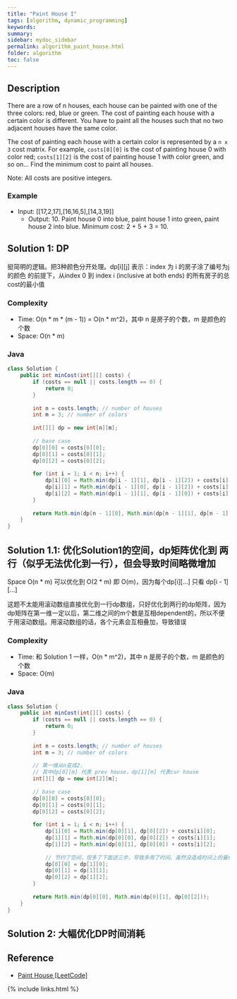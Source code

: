 ```yaml
---
title: "Paint House I"
tags: [algorithm, dynamic_programming]
keywords:
summary:
sidebar: mydoc_sidebar
permalink: algorithm_paint_house.html
folder: algorithm
toc: false
---
```


## Description
There are a row of n houses, each house can be painted with one of the three colors: red, blue or green. The cost of painting each house with a certain color is different. You have to paint all the houses such that no two adjacent houses have the same color.

The cost of painting each house with a certain color is represented by a `n x 3` cost matrix. For example, `costs[0][0]` is the cost of painting house 0 with color red; `costs[1][2]` is the cost of painting house 1 with color green, and so on... Find the minimum cost to paint all houses.

Note: All costs are positive integers.

### Example
* Input: [[17,2,17],[16,16,5],[14,3,19]]
  * Output: 10. Paint house 0 into blue, paint house 1 into green, paint house 2 into blue. Minimum cost: 2 + 5 + 3 = 10.

## Solution 1: DP
挺简明的逻辑。把3种颜色分开处理。dp[i][j] 表示：index 为 i 的房子涂了编号为j 的颜色 的前提下，从index 0 到 index i (inclusive at both ends) 的所有房子的总cost的最小值

### Complexity
* Time: O(n * m * (m - 1)) = O(n * m^2)，其中 n 是房子的个数，m 是颜色的个数
* Space: O(n * m)

### Java
```java
class Solution {
    public int minCost(int[][] costs) {
        if (costs == null || costs.length == 0) {
            return 0;
        }
        
        int n = costs.length; // number of houses
        int m = 3; // number of colors
        
        int[][] dp = new int[n][m];
        
        // base case
        dp[0][0] = costs[0][0];
        dp[0][1] = costs[0][1];
        dp[0][2] = costs[0][2];
        
        for (int i = 1; i < n; i++) {
            dp[i][0] = Math.min(dp[i - 1][1], dp[i - 1][2]) + costs[i][0];
            dp[i][1] = Math.min(dp[i - 1][0], dp[i - 1][2]) + costs[i][1];
            dp[i][2] = Math.min(dp[i - 1][1], dp[i - 1][0]) + costs[i][2];
        }
        
        return Math.min(dp[n - 1][0], Math.min(dp[n - 1][1], dp[n - 1][2]));
    }
}
```

## Solution 1.1: 优化Solution1的空间，dp矩阵优化到 两行（似乎无法优化到一行），但会导致时间略微增加
Space O(n * m) 可以优化到 O(2 * m) 即 O(m)，因为每个dp[i][...] 只看 dp[i - 1][...]

这题不太能用滚动数组直接优化到一行dp数组，只好优化到两行的dp矩阵，因为dp矩阵在第一维一定以后，第二维之间的m个数是互相dependent的，所以不便于用滚动数组。用滚动数组的话，各个元素会互相叠加，导致错误

### Complexity
* Time: 和 Solution 1 一样，O(n * m^2)，其中 n 是房子的个数，m 是颜色的个数
* Space: O(m)

### Java
```java
class Solution {
    public int minCost(int[][] costs) {
        if (costs == null || costs.length == 0) {
            return 0;
        }
        
        int n = costs.length; // number of houses
        int m = 3; // number of colors
        
        // 第一维从n变成2，
        // 其中dp[0][m] 代表 prev house，dp[1][m] 代表cur house
        int[][] dp = new int[2][m];
        
        // base case
        dp[0][0] = costs[0][0];
        dp[0][1] = costs[0][1];
        dp[0][2] = costs[0][2];
        
        for (int i = 1; i < n; i++) {
            dp[1][0] = Math.min(dp[0][1], dp[0][2]) + costs[i][0];
            dp[1][1] = Math.min(dp[0][0], dp[0][2]) + costs[i][1];
            dp[1][2] = Math.min(dp[0][1], dp[0][0]) + costs[i][2];
            
            // 节约了空间，但多了下面这三步，导致多用了时间。虽然没造成时间上的量级增加
            dp[0][0] = dp[1][0];
            dp[0][1] = dp[1][1];
            dp[0][2] = dp[1][2]; 
        }
        
        return Math.min(dp[0][0], Math.min(dp[0][1], dp[0][2]));
    }
}
```

## Solution 2: 大幅优化DP时间消耗



## Reference
* [Paint House [LeetCode]](https://leetcode.com/problems/paint-house/description/)

{% include links.html %}
